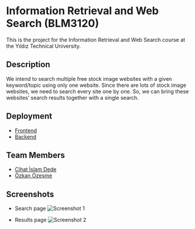 # Information Retrieval and Web Search (BLM3120)

This is the project for the Information Retrieval and Web Search course at the Yıldız Technical University.

## Description

We intend to search multiple free stock image websites with a given keyword/topic using only one website. Since there are lots of stock image websites, we need to search every site one by one. So, we can bring these websites’ search results together with a single search.

## Deployment
- [Frontend](https://stock-image-scrapper.vercel.app)
- [Backend](https://bgf0ev.deta.dev/docs)

## Team Members

- [Cihat İslam Dede](https://github.com/cihatislamdede)
- [Özkan Özeşme](https://github.com/Ozkanozsm)

## Screenshots

- Search page
  ![Screenshot 1](https://gateway.pinata.cloud/ipfs/QmZxLZfeGKqG9PC14Dia4gX2yLaCtbXPnKXDkuFs3PksJo)

- Results page
  ![Screenshot 2](https://gateway.pinata.cloud/ipfs/QmXFLsmxtqHGf4CZr8Fqa3D36HrAzBigANo1fR4vV7x8cH)
